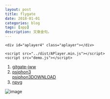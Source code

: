 ```yaml
---
layout: post
title: flygate 
date: 2018-01-01
categories: blog
tags: [app]
description: 文章金句。
---
```



    <div id="aplayer4" class="aplayer"></div>

    <script src="../dist/APlayer.min.js"></script>
    <script src="demo.js"></script>


1. [gitgate-jww](https://github.com/bannedbook/fanqiang/wiki)
1. [psiphon3](https://psiphon.ca/zh/download.html)<br>[psiphon3DOWNLOAD](https://psiphon.ca/psiphon3.exe)
1. [npvg](http://www.vpngate.net/cn/download.aspx)

![image](https://github.com/feiyuii/feiyuii.github.io/blob/master/img/crowds/crowds.jpg?raw=true)

